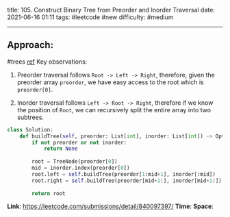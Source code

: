 title: 105. Construct Binary Tree from Preorder and Inorder Traversal
date: 2021-06-16 01:11
tags: #leetcode #new
difficulty: #medium 

---
## Approach:
#trees 
[ref](https://www.youtube.com/watch?v=ihj4IQGZ2zc)
Key observations:
1.  Preorder traversal follows `Root -> Left -> Right`, therefore, given the preorder array `preorder`, we have easy access to the root which is `preorder[0]`.
    
2.  Inorder traversal follows `Left -> Root -> Right`, therefore if we know the position of `Root`, we can recursively split the entire array into two subtrees.

```python
class Solution:
    def buildTree(self, preorder: List[int], inorder: List[int]) -> Optional[TreeNode]:
        if not preorder or not inorder:
            return None
        
        root = TreeNode(preorder[0])
        mid = inorder.index(preorder[0])
        root.left = self.buildTree(preorder[1:mid+1], inorder[:mid])
        root.right = self.buildTree(preorder[mid+1:], inorder[mid+1:])
        
        return root
```

**Link**: https://leetcode.com/submissions/detail/840097397/
**Time**:
**Space**: